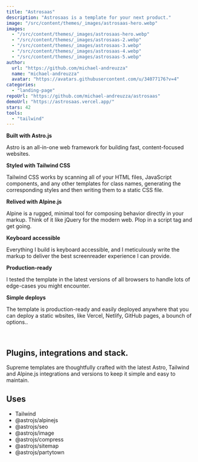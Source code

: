 ```yaml
---
title: "Astrosaas"
description: "Astrosaas is a template for your next product."
image: "/src/content/themes/_images/astrosaas-hero.webp"
images:
  - "/src/content/themes/_images/astrosaas-hero.webp"
  - "/src/content/themes/_images/astrosaas-2.webp"
  - "/src/content/themes/_images/astrosaas-3.webp"
  - "/src/content/themes/_images/astrosaas-4.webp"
  - "/src/content/themes/_images/astrosaas-5.webp"
author:
  url: "https://github.com/michael-andreuzza"
  name: "michael-andreuzza"
  avatar: "https://avatars.githubusercontent.com/u/34077176?v=4"
categories:
  - "landing-page"
repoUrl: "https://github.com/michael-andreuzza/astrosaas"
demoUrl: "https://astrosaas.vercel.app/"
stars: 42
tools:
  - "tailwind"
---
```


<p><strong>Built with Astro.js</strong></p><p>Astro is an all-in-one web framework for building fast, content-focused websites.</p><p><strong>Styled with Tailwind CSS</strong></p><p>Tailwind CSS works by scanning all of your HTML files, JavaScript components, and any other templates for class names, generating the corresponding styles and then writing them to a static CSS file.</p><p><strong>Relived with Alpine.js</strong></p><p>Alpine is a rugged, minimal tool for composing behavior directly in your markup. Think of it like jQuery for the modern web. Plop in a script tag and get going.</p><p><strong>Keyboard accessible</strong></p><p>Everything I build is keyboard accessible, and I meticulously write the markup to deliver the best screenreader experience I can provide.</p><p><strong>Production-ready</strong></p><p>I tested the template in the latest versions of all browsers to handle lots of edge-cases you might encounter.</p><p><strong>Simple deploys</strong></p><p>The template is production-ready and easily deployed anywhere that you can deploy a static wbsites, like Vercel, Netlify, GitHub pages, a bounch of options..</p><p><br></p><h2>Plugins, integrations and stack.</h2><p>Supreme templates are thoughtfully crafted with the latest Astro, Tailwind and Alpine.js integrations and versions to keep it simple and easy to maintain.</p><h2>Uses</h2><ul><li>Tailwind</li><li>@astrojs/alpinejs</li><li>@astrojs/seo</li><li>@astrojs/image</li><li>@astrojs/compress</li><li>@astrojs/sitemap</li><li>@astrojs/partytown</li></ul>
